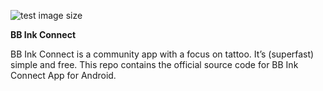 ![test image size](https://firebasestorage.googleapis.com/v0/b/bb-ink-connect.appspot.com/o/github%2FBB%20INK%20ganz%20klein.jpg?alt=media&token=6d090065-1b33-467f-9111-583d00771aa5)

<b>BB Ink Connect</b>

BB Ink Connect is a community app with a focus on tattoo. It’s (superfast) simple and free. This repo contains the official source code for BB Ink Connect App for Android.
